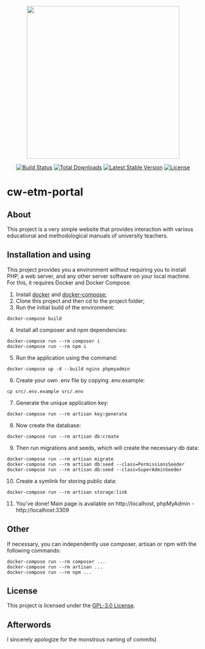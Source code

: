 <p align="center"><a href="https://laravel.com" target="_blank"><img src="https://raw.githubusercontent.com/laravel/art/master/logo-lockup/5%20SVG/2%20CMYK/1%20Full%20Color/laravel-logolockup-cmyk-red.svg" width="400"></a></p>

<p align="center">
<a href="https://travis-ci.org/laravel/framework"><img src="https://travis-ci.org/laravel/framework.svg" alt="Build Status"></a>
<a href="https://packagist.org/packages/laravel/framework"><img src="https://img.shields.io/packagist/dt/laravel/framework" alt="Total Downloads"></a>
<a href="https://packagist.org/packages/laravel/framework"><img src="https://img.shields.io/packagist/v/laravel/framework" alt="Latest Stable Version"></a>
<a href="https://packagist.org/packages/laravel/framework"><img src="https://img.shields.io/packagist/l/laravel/framework" alt="License"></a>
</p>

# cw-etm-portal

## About

This project is a very simple website that provides interaction with various educational and methodological manuals of university teachers.

## Installation and using

This project provides you a environment without requiring you to install PHP, a web server, and any other server software on your local machine. For this, it requires Docker and Docker Compose.

1. Install [docker](https://docs.docker.com/engine/installation/) and [docker-compose](https://docs.docker.com/compose/install/);
2. Clone this project and then cd to the project folder;
3. Run the initial build of the environment:
```
docker-compose build
```
4. Install all composer and npm dependencies:
```
docker-compose run --rm composer i
docker-compose run --rm npm i
```
5. Run the application using the command:
```
docker-compose up -d --build nginx phpmyadmin
```
6. Create your own .env file by copying .env.example:
```
cp src/.env.example src/.env
```
7. Generate the unique application key:
```
docker-compose run --rm artisan key:generate
```
8. Now create the database:
```
docker-compose run --rm artisan db:create
```
9. Then run migrations and seeds, which will create the necessary db data:
```
docker-compose run --rm artisan migrate
docker-compose run --rm artisan db:seed --class=PermissionsSeeder
docker-compose run --rm artisan db:seed --class=SuperAdminSeeder
```
10. Create a symlink for storing public data:
```
docker-compose run --rm artisan storage:link
```
11. You've done! Main page is available on http://localhost, phpMyAdmin - http://localhost:3309


## Other

If necessary, you can independently use composer, artisan or npm with the following commands:
```
docker-compose run --rm composer ...
docker-compose run --rm artisan ...
docker-compose run --rm npm ...
```

## License

This project is licensed under the [GPL-3.0 License](LICENSE).

## Afterwords

I sincerely apologize for the monstrous naming of commits)
